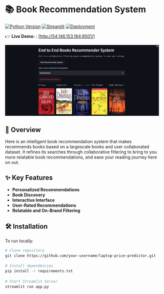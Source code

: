 # 📚 Book Recommendation System

[![Python Version](https://img.shields.io/badge/Python-3.8%2B-blue)](https://python.org)
[![Streamlit](https://static.streamlit.io/badges/streamlit_badge_black_white.svg)](http://54.146.153.184:8501/) 
[![Deployment](https://img.shields.io/badge/Deployment-AWS-purple)](https://aws.amazon.com/)

👉 **Live Demo:** : [http://54.146.153.184:8501/]

![Screenshot](/screenshots/interface.jpg)  

## 🌟 Overview
Here is an intelligent book recommendation system that makes recommends books based on a largescale books and user collaborated dataset. It refines its searches through collaborative filtering to bring to you more relatable book recommendations, and ease your reading journey here on out.

## ✨ Key Features
- **Personalized Recommendations**
- **Book Discovery**
- **Interactive Interface**
- **User-Rated Recommendations**
- **Relatable and On-Brand Filtering**

## 🛠️ Installation
To run locally:
```bash
# Clone repository
git clone https://github.com/your-username/laptop-price-predictor.git

# Install dependencies
pip install -r requirements.txt

# Start Streamlit Server
streamlit run app.py
